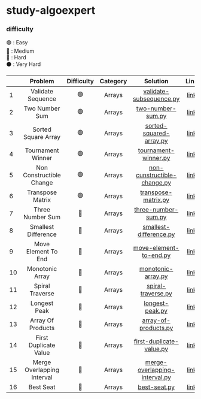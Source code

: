 # study-algoexpert

### difficulty
🟢 : Easy
<br/>
🔵 : Medium
<br/>
🔴 : Hard
<br/>
⚫️ : Very Hard
<br/>


|    |          Problem           | Difficulty | Category |                                                         Solution                                                         |                                       Link                                       | 
|----|:--------------------------:| :--------: |:--------:|:------------------------------------------------------------------------------------------------------------------------:|:--------------------------------------------------------------------------------:| 
| 1  |     Validate Sequence      |     🟢     |  Arrays  |     [validate-subsequence.py](https://github.com/cherry-ni/study-algoexpert/blob/main/Easy/validate-subsequence.py)      |         [link](https://www.algoexpert.io/questions/validate-subsequence)         |
| 2  |       Two Number Sum       |     🟢     |  Arrays  |        [two-number-sum.py](https://github.com/cherry-ni/study-algoexpert/blob/main/Easy/validate-subsequence.py)         |            [link](https://www.algoexpert.io/questions/two-number-sum)            |
| 3  |    Sorted Square Array     |     🟢     |  Arrays  |     [sorted-squared-array.py](https://github.com/cherry-ni/study-algoexpert/blob/main/Easy/validate-subsequence.py)      |         [link](https://www.algoexpert.io/questions/sorted-squared-array)         |
| 4  |     Tournament Winner      |     🟢     |  Arrays  |        [tournament-winner.py](https://github.com/cherry-ni/study-algoexpert/blob/main/Easy/tournament-winner.py)         |          [link](https://www.algoexpert.io/questions/tournament-winner)           |
| 5  |  Non Constructible Change  |     🟢     |  Arrays  | [non-cunstructible-change.py](https://github.com/cherry-ni/study-algoexpert/blob/main/Easy/non-constructible-change.py)  |       [link](https://www.algoexpert.io/questions/non-constructible-change)       |
| 6  |      Transpose Matrix      |     🟢     |  Arrays  |         [transpose-matrix.py](https://github.com/cherry-ni/study-algoexpert/blob/main/Easy/transpose-matrix.py)          |           [link](https://www.algoexpert.io/questions/transpose-matrix)           |
| 7  |      Three Number Sum      |     🔵     |  Arrays  |        [three-number-sum.py](https://github.com/cherry-ni/study-algoexpert/blob/main/Medium/three-number-sum.py)         |           [link](https://www.algoexpert.io/questions/three-number-sum)           |
| 8  |    Smallest Difference     |     🔵     |  Arrays  |     [smallest-difference.py](https://github.com/cherry-ni/study-algoexpert/blob/main/Medium/smallest-difference.py)      |         [link](https://www.algoexpert.io/questions/smallest-difference)          |
| 9  |    Move Element To End     |     🔵     |  Arrays  |     [move-element-to-end.py](https://github.com/cherry-ni/study-algoexpert/blob/main/Medium/move-element-to-end.py)      |         [link](https://www.algoexpert.io/questions/move-element-to-end)          |
| 10 |      Monotonic Array       |     🔵     |  Arrays  |         [monotonic-array.py](https://github.com/cherry-ni/study-algoexpert/blob/main/Medium/monotonic-array.py)          |           [link](https://www.algoexpert.io/questions/monotonic-array)            |
| 11 |      Spiral Traverse       |     🔵     |  Arrays  |         [spiral-traverse.py](https://github.com/cherry-ni/study-algoexpert/blob/main/Medium/spiral-traverse.py)          |           [link](https://www.algoexpert.io/questions/spiral-traverse)            |
| 12 |        Longest Peak        |     🔵     |  Arrays  |            [longest-peak.py](https://github.com/cherry-ni/study-algoexpert/blob/main/Medium/longest-peak.py)             |             [link](https://www.algoexpert.io/questions/longest-peak)             |
| 13 |     Array Of Products      |     🔵     |  Arrays  |       [array-of-products.py](https://github.com/cherry-ni/study-algoexpert/blob/main/Medium/array-of-products.py)        |          [link](https://www.algoexpert.io/questions/array-of-products)           |
| 14 |   First Duplicate Value    |     🔵     |  Arrays  |   [first-duplicate-value.py](https://github.com/cherry-ni/study-algoexpert/blob/main/Medium/first-duplicate-value.py)    |        [link](https://www.algoexpert.io/questions/first-duplicate-value)         |
| 15 | Merge Overlapping Interval |     🔵     |  Arrays  | [merge-overlapping-interval.py](https://github.com/cherry-ni/study-algoexpert/blob/main/Medium/first-duplicate-value.py) |  [link](https://www.algoexpert.io/questions/merge-overlapping-intervals)         |
| 16 |         Best Seat          |     🔵     |  Arrays  |         [best-seat.py](https://github.com/cherry-ni/study-algoexpert/blob/main/Medium/first-duplicate-value.py)          |              [link](https://www.algoexpert.io/questions/best-seat)               |